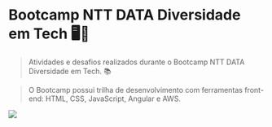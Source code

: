 # **Bootcamp NTT DATA Diversidade em Tech** 🖥️🚀

 > Atividades e desafios realizados durante o Bootcamp NTT DATA Diversidade em Tech. 📚
 
 > O Bootcamp possui trilha de desenvolvimento com ferramentas front-end: HTML, CSS, JavaScript, Angular e AWS.
 
[![](https://hermes.digitalinnovation.one/tracks/5b4d8458-eb51-4a55-8dec-039b2374a096.png)](https://web.dio.me/track/38a27e68-67ae-444d-9110-1056e605237d)
 
